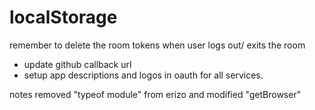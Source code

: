 # localStorage
  remember to delete the room tokens when user logs out/ exits the room


 - update github callback url 
 - setup app descriptions and logos in oauth for all services.

notes
removed "typeof module" from erizo and modified  "getBrowser"
